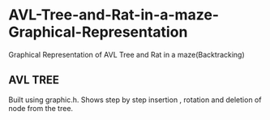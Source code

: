 # AVL-Tree-and-Rat-in-a-maze-Graphical-Representation
Graphical Representation of AVL Tree and Rat in a maze(Backtracking)

## AVL TREE

Built using graphic.h.
Shows step by step insertion , rotation and deletion of node from the tree.
